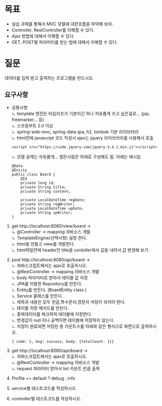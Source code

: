 # 목표 
- 실습 과제를 통해서 MVC 모델에 대한흐름을 파악해 보자. 
- Controller, RestController를 이해할 수 있다. 
- Ajax 방법에 대해서 이해할 수 있다. 
- GET, POST별 파라미터를 받는 법에 대해서 이해할 수 있다. 

# 질문 
데이터를 입력 받고 출력하는 프로그램을 만드시오.

## 요구사항 
- 공통사항  
    ㄴ template 엔진은 타임리프가 기본이긴 하나 자유롭게 쓰고 싶은걸로... (jsp, freemarker... 등)    
    ㄴ 스프링부트 2.0 이상   
    ㄴ spring-web-mvc, spring-data-jpa, h2, lombok 기본 라이브러리     
    ㄴ html안에 javascript 코드 작성시 ajax는 jquery 라이브러리를 사용해서 호출    
    ```
    <script src="https://code.jquery.com/jquery-3.4.1.min.js"></script>
    ```
    ㄴ 모델 설계는 자유롭게... 힘든사람은 아래로 구성해도 됨. 아래는 예시임  
    ```
    @Data
    @Entity
    public class Board {
        @Id 
        private long id; 
        private String title; 
        private String content;

        private LocalDateTime regDate; 
        private String regWriter;
        private LocalDateTime upDate;
        private String upWriter; 
    }
    ```
1. get http://localhost:8080/view/board ->   
    ㄴ @Controller -> mapping 자바소스 개발   
    ㄴ TemplateEngine(선택사항) 설정 한다.  
    ㄴ html을 만들고 view를 개발한다.   
    ㄴ html파일안에 header안 title을 contoller에서 값을 내려서 값 변경해 보기 
2. post http://localhost:8080/api/board ->    
    ㄴ 자바스크립트에서는 ajax로 호출하시오.   
    ㄴ @RestController -> mapping 자바소스 개발       
    ㄴ body 파라미터로 받아서 테이블 값 저장   
    ㄴ JPA를 이용한 Repository를 만든다.  
    ㄴ Entity를 만든다. (BoardEntity class )  
    ㄴ Service 클래스를 만든다.   
    ㄴ 제목과 내용은 모두 한글,특수문자,영문자 저장이 되어야 한다.  
    ㄴ 테이블 저장 메서드를 만든다.   
    ㄴ 중복데이터를 체크하여 테이블에 저장한다.   
    ㄴ 변경값이 null 이나 공백이면 테이블에 저장하지 않는다.   
    ㄴ 저장이 완료되면 저장된 총 카운트수를 아래와 같은 형식으로 화면으로 출력하시오.  
    ```
    { code: 1, msg: success, body: {totalCount: 1}}
    ```

3. get http://localhost:8080/api/board ->   
    ㄴ 자바스크립트에서는 ajax로 호출하시오.   
    ㄴ @RestController -> mapping 자바소스 개발     
    ㄴ request 파라미터 받아서 list 카운트 만큼 출력    
4. Profile == default ? debug : info 
5. service별 테스트코드를 작성하시오.  
6. controller별 테스트코드를 작성하시오.  

